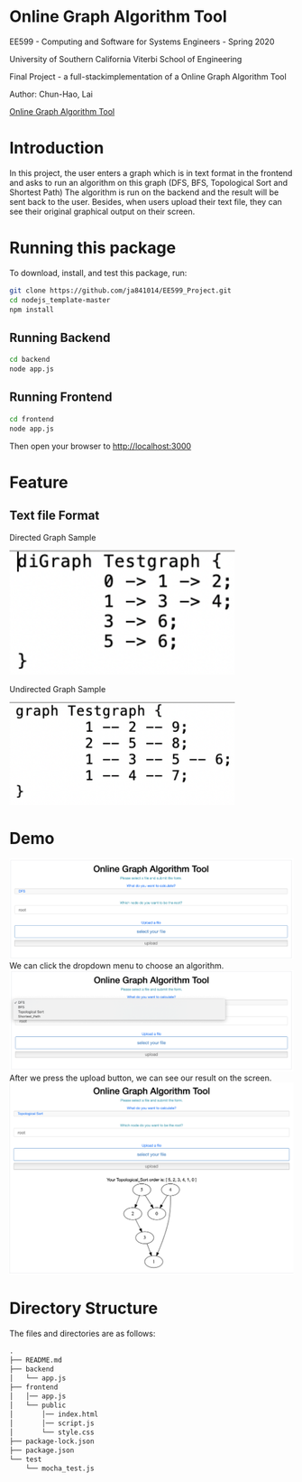 # Online Graph Algorithm Tool

EE599 - Computing and Software for Systems Engineers - Spring 2020

University of Southern California Viterbi School of Engineering

Final Project - a full-stackimplementation of a Online Graph Algorithm Tool

Author: Chun-Hao, Lai

[Online Graph Algorithm Tool](https://graphonline.ru/en/)
# Introduction

In this project, the user enters a graph which is in text format in the frontend and asks to run an algorithm on this graph (DFS, BFS, Topological Sort and Shortest Path) The algorithm is run on the backend and the result will be sent back to the user. Besides, when users upload their text file, they can see their original graphical output on their screen.

# Running this package

To download, install, and test this package, run:

```bash
git clone https://github.com/ja841014/EE599_Project.git
cd nodejs_template-master
npm install
```

## Running Backend
```bash
cd backend
node app.js
```

## Running Frontend
```bash
cd frontend
node app.js
```
Then open your browser to [http://localhost:3000](http://localhost:3000)

# Feature
## Text file Format
Directed Graph Sample

<img alt="Frontend" src="https://github.com/ja841014/EE599_Project/blob/master/frontend/Directed_Graph_Sample.png" width="400">

Undirected Graph Sample

<img alt="Frontend" src="https://github.com/ja841014/EE599_Project/blob/master/frontend/Undirected_Graph_Sample.png" width="400">

# Demo
<img alt="Frontend" src="https://github.com/ja841014/EE599_Project/blob/master/frontend/frontend_appearance.png">
We can click the dropdown menu to choose an algorithm.
<img alt="Frontend" src="https://github.com/ja841014/EE599_Project/blob/master/frontend/DEMO_Select.png">
After we press the upload button, we can see our result on the screen.
<img alt="Frontend" src="https://github.com/ja841014/EE599_Project/blob/master/backend/DEMO_TOPO.png">


# Directory Structure

The files and directories are as follows:

```
.
├── README.md
├── backend
│   └── app.js
├── frontend
│   │── app.js
│   └── public
│       │── index.html
│       │── script.js
│       └── style.css
├── package-lock.json
├── package.json
└── test
    └── mocha_test.js
    
```

